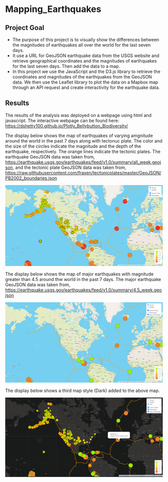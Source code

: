 # Mapping_Earthquakes

## Project Goal
- The purpose of this project is to visually show the differences between the magnitudes of 
  earthquakes all over the world for the last seven days.
- It use a URL for GeoJSON earthquake data from the USGS website and retrieve geographical coordinates 
  and the magnitudes of earthquakes for the last seven days. Then add the data to a map.
- In this project we use the JavaScript and the D3.js library to retrieve the coordinates and magnitudes of the 
  earthquakes from the GeoJSON data. We then use the Leaflet library to plot the data on a Mapbox map through an 
  API request and create interactivity for the earthquake data.


## Results
The results of the analysis was deployed on a webpage using html and javascript. The interactive webpage can be found here: https://dshetty100.github.io/Plotly_Bellybutton_Biodiversity/

The display below shows the map of earthquakes of varying amgnitude around the world in the past 7 days along with tectonuc plate.
The color and the size of the circles indicate the magnitude and the depth of the earthquake, respectively. The orange lines indicate the tectonic plates.
The earthquake GeoJSON data was taken from, https://earthquake.usgs.gov/earthquakes/feed/v1.0/summary/all_week.geojson, and the tectonic plate GeoJSON data was 
taken from, https://raw.githubusercontent.com/fraxen/tectonicplates/master/GeoJSON/PB2002_boundaries.json

![Figure1](/Images/Fig1.png)

The display below shows the map of major earthquakes with magnitude greater than 4.5 around thw world in the past 7 days.
The major earthquake GeoJSON data was taken from, https://earthquake.usgs.gov/earthquakes/feed/v1.0/summary/4.5_week.geojson

![Figure2](/Images/Fig2.png)

The display below shows a third map style (Dark) added to the above map.

![Figure3](/Images/Dark_map_fig3.png)
